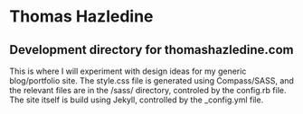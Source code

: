 # Thomas Hazledine

## Development directory for thomashazledine.com

This is where I will experiment with design ideas for my generic blog/portfolio site.
The style.css file is generated using Compass/SASS, and the relevant files are in the /sass/ directory, controled by the config.rb file.
The site itself is build using Jekyll, controlled by the _config.yml file.
